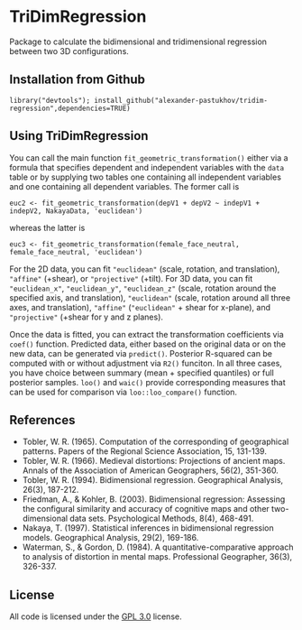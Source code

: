 # TriDimRegression

Package to calculate the bidimensional and tridimensional regression between two 3D configurations.

## Installation from Github
```
library("devtools"); install_github("alexander-pastukhov/tridim-regression",dependencies=TRUE)
```
## Using TriDimRegression

You can call the main function `fit_geometric_transformation()` either via a formula that specifies dependent and independent variables with the `data` table or by supplying two tables one containing all independent variables and one containing all dependent variables. The former call is
```
euc2 <- fit_geometric_transformation(depV1 + depV2 ~ indepV1 + indepV2, NakayaData, 'euclidean')
```
whereas the latter is 
```
euc3 <- fit_geometric_transformation(female_face_neutral, female_face_neutral, 'euclidean')
```


For the 2D data, you can fit `"euclidean"` (scale, rotation, and translation), `"affine"` (+shear), or `"projective"` (+tilt). For 3D data, you can fit `"euclidean_x"`, `"euclidean_y"`, `"euclidean_z"` (scale, rotation around the specified axis, and translation), `"euclidean"` (scale, rotation around all three axes, and translation), `"affine"` (`"euclidean"` + shear for x-plane), and `"projective"` (+shear for y and z planes).

Once the data is fitted, you can extract the transformation coefficients via `coef()` function. Predicted data, either based on the original data or on the new data, can be generated via `predict()`. Posterior R-squared can be computed with or without adjustment via `R2()` funciton. In all three cases, you have choice between summary (mean + specified quantiles) or full posterior samples. `loo()` and `waic()` provide corresponding measures that can be used for comparison via `loo::loo_compare()` function.

## References

-   Tobler, W. R. (1965). Computation of the corresponding of geographical patterns. Papers of the Regional Science Association, 15, 131-139.
-   Tobler, W. R. (1966). Medieval distortions: Projections of ancient maps. Annals of the Association of American Geographers, 56(2), 351-360.
-   Tobler, W. R. (1994). Bidimensional regression. Geographical Analysis, 26(3), 187-212.
-   Friedman, A., & Kohler, B. (2003). Bidimensional regression: Assessing the configural similarity and accuracy of cognitive maps and other two-dimensional data sets. Psychological Methods, 8(4), 468-491.
-   Nakaya, T. (1997). Statistical inferences in bidimensional regression models. Geographical Analysis, 29(2), 169-186.
-   Waterman, S., & Gordon, D. (1984). A quantitative-comparative approach to analysis of distortion in mental maps. Professional Geographer, 36(3), 326-337.

## License

All code is licensed under the [GPL 3.0](https://opensource.org/licenses/GPL-3.0) license.
